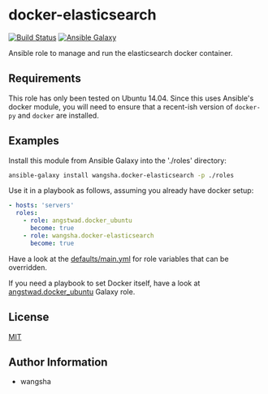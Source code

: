 docker-elasticsearch
============

[![Build Status](https://travis-ci.org/wangsha/docker-elasticsearch.svg?branch=master)](https://travis-ci.org/wangsha/docker-elasticsearch)
[![Ansible Galaxy](https://img.shields.io/badge/AnsibleGalaxy-wangsha.docker--elasticsearch-blue.svg)](https://galaxy.ansible.com/wangsha/docker-elasticsearch/)

Ansible role to manage and run the elasticsearch docker container.

Requirements
------------

This role has only been tested on Ubuntu 14.04. Since this uses Ansible's
docker module, you will need to ensure that a recent-ish version of `docker-py`
and `docker` are installed.

Examples
--------

Install this module from Ansible Galaxy into the './roles' directory:
```bash
ansible-galaxy install wangsha.docker-elasticsearch -p ./roles
```

Use it in a playbook as follows, assuming you already have docker setup:
```yaml
- hosts: 'servers'
  roles:
    - role: angstwad.docker_ubuntu
      become: true
    - role: wangsha.docker-elasticsearch
      become: true
```

Have a look at the [defaults/main.yml](defaults/main.yml) for role variables
that can be overridden.

If you need a playbook to set Docker itself, have a look at [angstwad.docker_ubuntu](https://github.com/angstwad/docker.ubuntu) Galaxy
role.


License
-------

[MIT](LICENSE.txt)

Author Information
------------------

- wangsha
